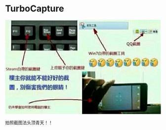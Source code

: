 # TurboCapture
![](https://raw.githubusercontent.com/Bimos/TurboCapture/master/a2e8f8b44aed2e73753be6768f01a18b86d6fa29.jpg)

拍照截图法头顶青天！！
